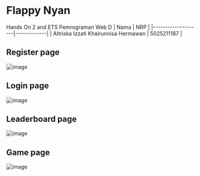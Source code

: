 # Flappy Nyan
Hands On 2 and ETS Pemrograman Web D
| Nama               |  NRP       | 
|--------------------|-------------|
| Altriska Izzati Khairunnisa Hermawan | 5025211187  |   

## Register page
![image](https://github.com/altriskaa/FlappyNyan/assets/114663340/199a09f4-4f58-42db-ae12-3e4976681f9d)

## Login page
![image](https://github.com/altriskaa/FlappyNyan/assets/114663340/1229dc8c-444e-4b89-8632-0a923346e74d)

## Leaderboard page
![image](https://github.com/altriskaa/FlappyNyan/assets/114663340/6a2abc61-6623-4cac-932c-23db16c64a29)

## Game page
![image](https://github.com/altriskaa/FlappyNyan/assets/114663340/a3cbfaea-9658-46e3-9535-49c4bd789a70)


